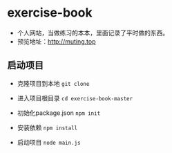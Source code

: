 # exercise-book
* 个人网站，当做练习的本本，里面记录了平时做的东西。
* 预览地址：http://muting.top

## 启动项目

* 克隆项目到本地
`git clone`

* 进入项目根目录
`cd exercise-book-master` 

* 初始化package.json
`npm init`

* 安装依赖
`npm install`

* 启动项目
`node main.js`
